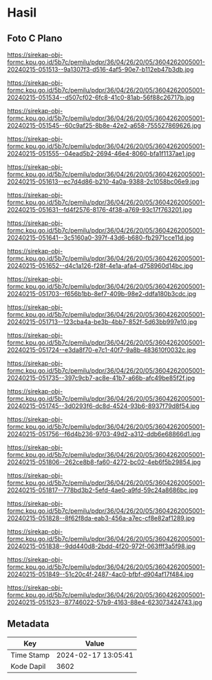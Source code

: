 # Hasil

## Foto C Plano

https://sirekap-obj-formc.kpu.go.id/5b7c/pemilu/pdpr/36/04/26/20/05/3604262005001-20240215-051513--9a1307f3-d516-4af5-90e7-b112eb47b3db.jpg

https://sirekap-obj-formc.kpu.go.id/5b7c/pemilu/pdpr/36/04/26/20/05/3604262005001-20240215-051534--d507cf02-6fc8-41c0-81ab-56f88c26717b.jpg

https://sirekap-obj-formc.kpu.go.id/5b7c/pemilu/pdpr/36/04/26/20/05/3604262005001-20240215-051545--60c9af25-8b8e-42e2-a658-755527869626.jpg

https://sirekap-obj-formc.kpu.go.id/5b7c/pemilu/pdpr/36/04/26/20/05/3604262005001-20240215-051555--04ead5b2-2694-46e4-8060-bfa1f1137ae1.jpg

https://sirekap-obj-formc.kpu.go.id/5b7c/pemilu/pdpr/36/04/26/20/05/3604262005001-20240215-051613--ec7d4d86-b210-4a0a-9388-2c1058bc06e9.jpg

https://sirekap-obj-formc.kpu.go.id/5b7c/pemilu/pdpr/36/04/26/20/05/3604262005001-20240215-051631--fd4f2576-8176-4f38-a769-93c17f763201.jpg

https://sirekap-obj-formc.kpu.go.id/5b7c/pemilu/pdpr/36/04/26/20/05/3604262005001-20240215-051641--3c5160a0-397f-43d6-b680-fb2971cce11d.jpg

https://sirekap-obj-formc.kpu.go.id/5b7c/pemilu/pdpr/36/04/26/20/05/3604262005001-20240215-051652--d4c1a126-f28f-4e1a-afa4-d758960d14bc.jpg

https://sirekap-obj-formc.kpu.go.id/5b7c/pemilu/pdpr/36/04/26/20/05/3604262005001-20240215-051703--f656b1bb-8ef7-409b-98e2-ddfa180b3cdc.jpg

https://sirekap-obj-formc.kpu.go.id/5b7c/pemilu/pdpr/36/04/26/20/05/3604262005001-20240215-051713--123cba4a-be3b-4bb7-852f-5d63bb997e10.jpg

https://sirekap-obj-formc.kpu.go.id/5b7c/pemilu/pdpr/36/04/26/20/05/3604262005001-20240215-051724--e3da8f70-e7c1-40f7-9a8b-483610f0032c.jpg

https://sirekap-obj-formc.kpu.go.id/5b7c/pemilu/pdpr/36/04/26/20/05/3604262005001-20240215-051735--397c9cb7-ac8e-41b7-a66b-afc49be85f2f.jpg

https://sirekap-obj-formc.kpu.go.id/5b7c/pemilu/pdpr/36/04/26/20/05/3604262005001-20240215-051745--3d0293f6-dc8d-4524-93b6-8937f79d8f54.jpg

https://sirekap-obj-formc.kpu.go.id/5b7c/pemilu/pdpr/36/04/26/20/05/3604262005001-20240215-051756--f6d4b236-9703-49d2-a312-ddb6e68866d1.jpg

https://sirekap-obj-formc.kpu.go.id/5b7c/pemilu/pdpr/36/04/26/20/05/3604262005001-20240215-051806--262ce8b8-fa60-4272-bc02-4eb6f5b29854.jpg

https://sirekap-obj-formc.kpu.go.id/5b7c/pemilu/pdpr/36/04/26/20/05/3604262005001-20240215-051817--778bd3b2-5efd-4ae0-a9fd-59c24a8686bc.jpg

https://sirekap-obj-formc.kpu.go.id/5b7c/pemilu/pdpr/36/04/26/20/05/3604262005001-20240215-051828--8f62f8da-eab3-456a-a7ec-cf8e82af1289.jpg

https://sirekap-obj-formc.kpu.go.id/5b7c/pemilu/pdpr/36/04/26/20/05/3604262005001-20240215-051838--9dd440d8-2bdd-4f20-972f-063fff3a5f98.jpg

https://sirekap-obj-formc.kpu.go.id/5b7c/pemilu/pdpr/36/04/26/20/05/3604262005001-20240215-051849--51c20c4f-2487-4ac0-bfbf-d904af17f484.jpg

https://sirekap-obj-formc.kpu.go.id/5b7c/pemilu/pdpr/36/04/26/20/05/3604262005001-20240215-051523--87746022-57b9-4163-88e4-623073424743.jpg


## Metadata

| Key        | Value               |
| ---------- | ------------------- |
| Time Stamp | 2024-02-17 13:05:41 |
| Kode Dapil | 3602                |




